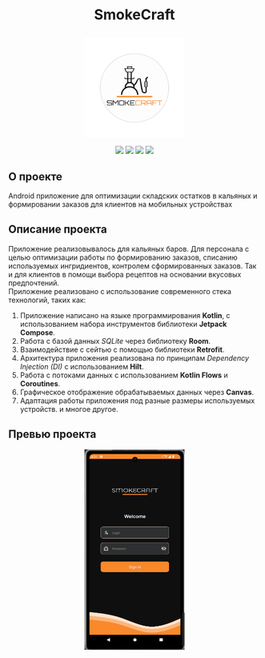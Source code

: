<h1><p align="center">
SmokeCraft
</p></h1>
<p align="center">
<img width="200" height="200" src="https://github.com/AndreyDemuhDev/SmokeCraftHookahApp/blob/master/SmokeCraftLogo.svg">
</p>

<div id="header" align="center">
<img src= https://img.shields.io/badge/Android-3DDC84?style=flat&logo=android&logoColor=white />
<img src= https://img.shields.io/badge/Kotlin-0095D5?&style=flat&logo=kotlin&logoColor=white />
<img src= https://img.shields.io/badge/Jetpack_Compose-gray/>
<img src= https://img.shields.io/badge/API-24%2B-success/>
  </div>

## О проекте
Android приложение для оптимизации складских остатков в кальяных и формировании заказов для клиентов на мобильных устройствах

## Описание проекта
Приложение реализовывалось для кальяных баров. Для персонала с целью оптимизации работы по формированию заказов, списанию используемых ингридиентов, контролем сформированных заказов. Так и для клиентов в помощи выбора рецептов на основании вкусовых предпочтений.
<br/>Приложение реализовано с использование современного стека технологий, таких как:
1. Приложение написано на языке программирования **Kotlin**, с использованием набора инструментов библиотеки **Jetpack Compose**.
2. Работа с базой данных *SQLite* через библиотеку **Room**.
3. Взаимодействие с сейтью с помощью библиотеки **Retrofit**.
4. Архитектура приложения реализована по принципам *Dependency Injection (DI)* с использованием **Hilt**.
5. Работа с потоками данных с использованием **Kotlin Flows** и **Coroutines**.
6. Графическое отображение обрабатываемых данных через **Canvas**.
7. Адаптация работы приложения под разные размеры используемых устройств.
и многое другое.

## Превью проекта
<p align="center"> 
<img width="200" height="400" src="https://github.com/AndreyDemuhDev/SmokeCraftHookahApp/blob/master/start_screen_logo.png">
</p>
